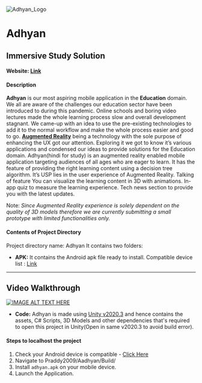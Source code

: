 
![Adhyan_Logo](https://user-images.githubusercontent.com/43271546/109977532-ea685c00-7d22-11eb-80db-05b38b3547c6.png)

# Adhyan
## Immersive Study Solution
#### **Website:** [Link](https://praddy2009.github.io/portfolio/Projects/Adhyan.html)

#### Description
**Adhyan** is our most aspiring mobile application in the **Education** domain. We all are aware of the challenges our education sector have been introduced to during this pandemic. Online schools and boring video lectures made the whole learning process slow and overall development stagnant. 
We came-up with an idea to use the pre-existing technologies to add it to the normal workflow and make the whole process easier and good to go. [**Augmented Reality**](https://en.wikipedia.org/wiki/Augmented_reality) being a technology with the sole purpose of enhancing the UX got our attention. Exploring it we got to know it’s various applications and condensed our ideas to provide solutions for the Education domain.
Adhyan(hindi for study) is an augmented reality enabled mobile application targeting audiences of all ages who are eager to learn. It has the feature of providing the right learning content using a decision tree algorithm. It’s USP lies in the user experience of Augmented Reality.
Talking of feature 
You can visualize the learning content in 3D with animations.
In-app quiz to measure the learning experience.
Tech news section to provide you with the latest updates.
  
  Note: *Since Augmented Reality experience is solely dependent on the quality of 3D models therefore we are currently submitting a small prototype with limited functionalities only.*

#### Contents of Project Directory
Project directory name: Adhyan
It contains two folders:
- **APK:**
It contains the Android apk file ready to install.
Compatible device list : [Link](https://developers.google.com/ar/devices) 

<hr />

## Video Walkthrough

[![IMAGE ALT TEXT HERE](https://img.youtube.com/vi/phCYkU5cFMc/0.jpg)](https://www.youtube.com/watch?v=phCYkU5cFMc)

- **Code:**
Adhyan is made using [Unity v2020.3](https://unity3d.com/get-unity/download/archive) and hence contains the assets, C# Scripts, 3D Models and other dependencies that's required to open this project in Unity(Open in same v2020.3 to avoid build error).

#### Steps to localhost the project
1. Check your Android device is compatible - [Click Here](https://developers.google.com/ar/devices)
2. Navigate to Praddy2009/Aadhyan/Build/
3. Install `adhyan.apk` on your mobile device.
4. Launch the Application.

